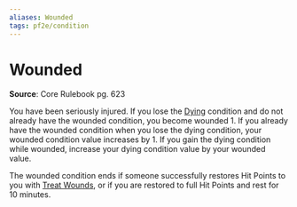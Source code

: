 ```yaml
---
aliases: Wounded
tags: pf2e/condition
---
```


# Wounded

**Source**: Core Rulebook pg. 623

You have been seriously injured. If you lose the [Dying](Dying.md) condition and do not already have the wounded condition, you become wounded 1. If you already have the wounded condition when you lose the dying condition, your wounded condition value increases by 1. If you gain the dying condition while wounded, increase your dying condition value by your wounded value.

The wounded condition ends if someone successfully restores Hit Points to you with [Treat Wounds](../Rules/Actions/Treat%20Wounds.md), or if you are restored to full Hit Points and rest for 10 minutes.
